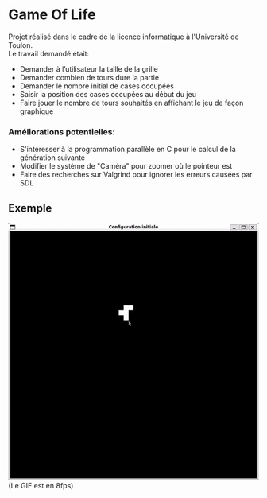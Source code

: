 # Game Of Life
Projet réalisé dans le cadre de la licence informatique à l'Université de Toulon.\
Le travail demandé était:
* Demander à l’utilisateur la taille de la grille
* Demander combien de tours dure la partie
* Demander le nombre initial de cases occupées
* Saisir la position des cases occupées au début du jeu
* Faire jouer le nombre de tours souhaités en affichant le jeu de façon graphique


### Améliorations potentielles:
* S'intéresser à la programmation parallèle en C pour le calcul de la génération suivante
* Modifier le système de "Caméra" pour zoomer où le pointeur est
* Faire des recherches sur Valgrind pour ignorer les erreurs causées par SDL

## Exemple
![](resources/demo.gif)\
(Le GIF est en 8fps)